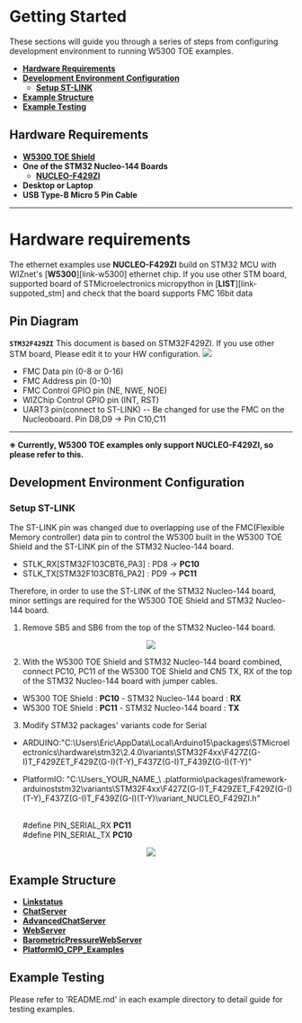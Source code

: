 # Getting Started

These sections will guide you through a series of steps from configuring development environment to running W5300 TOE examples.

- [**Hardware Requirements**](#hardware_requirements)
- [**Development Environment Configuration**](#development_environment_configuration)
    - [**Setup ST-LINK**](#setup_st-link)
- [**Example Structure**](#example_structure)
- [**Example Testing**](#example_testing)



<a name="hardware_requirements"></a>
## Hardware Requirements

- [**W5300 TOE Shield**][link-w5300_toe_shield]
- **One of the STM32 Nucleo-144 Boards**
    - [**NUCLEO-F429ZI**][link-nucleo-f429zi]
- **Desktop or Laptop**
- **USB Type-B Micro 5 Pin Cable**

-------

<a name="hardware_requirements"></a>

# Hardware requirements

 The ethernet examples use **NUCLEO-F429ZI** build on STM32 MCU with WIZnet's [**W5300**][link-w5300] ethernet chip.
If you use other STM board, supported board of STMicroelectronics micropython in [**LIST**][link-suppoted_stm]
and check that the board supports FMC 16bit data

## Pin Diagram

**`STM32F429ZI`**
This document is based on STM32F429ZI. If you use other STM board, Please edit it to your HW configuration.
![][link-stm_pinmap]
 - FMC Data pin (0-8 or 0-16)
 - FMC Address pin (0-10)
 - FMC Control GPIO pin (NE, NWE, NOE)
 - WIZChip Control GPIO pin (INT, RST)
 - UART3 pin(connect to ST-LINK) 
  -- Be changed for use the FMC on the Nucleoboard. Pin D8,D9 -> Pin C10,C11

------

**※ Currently, W5300 TOE examples only support NUCLEO-F429ZI, so please refer to this.**



<a name="development_environment_configuration"></a>
## Development Environment Configuration



<a name="setup_st-link"></a>
### Setup ST-LINK

The ST-LINK pin was changed due to overlapping use of the FMC(Flexible Memory controller) data pin to control the W5300 built in the W5300 TOE Shield and the ST-LINK pin of the STM32 Nucleo-144 board.

- STLK_RX[STM32F103CBT6_PA3] : PD8 → **PC10**
- STLK_TX[STM32F103CBT6_PA2] : PD9 → **PC11**

Therefore, in order to use the ST-LINK of the STM32 Nucleo-144 board, minor settings are required for the W5300 TOE Shield and STM32 Nucleo-144 board.

1. Remove SB5 and SB6 from the top of the STM32 Nucleo-144 board.

<p align="center"><img src="https://github.com/Wiznet/W5300-TOE-Arduino/blob/main/Static/images/getting_started/stm32_nucleo-144_board_sb5_sb6.png"></p>

2. With the W5300 TOE Shield and STM32 Nucleo-144 board combined, connect PC10, PC11 of the W5300 TOE Shield and CN5 TX, RX of the top of the STM32 Nucleo-144 board with jumper cables.

- W5300 TOE Shield : **PC10** - STM32 Nucleo-144 board : **RX**
- W5300 TOE Shield : **PC11** - STM32 Nucleo-144 board : **TX**

3. Modify STM32 packages' variants code for Serial
-  ARDUINO:"C:\Users\Eric\AppData\Local\Arduino15\packages\STMicroelectronics\hardware\stm32\2.4.0\variants\STM32F4xx\F427Z(G-I)T_F429ZET_F429Z(G-I)(T-Y)_F437Z(G-I)T_F439Z(G-I)(T-Y)"

- PlatformIO: "C:\Users\_YOUR_NAME_\ .platformio\packages\framework-arduinoststm32\variants\STM32F4xx\F427Z(G-I)T_F429ZET_F429Z(G-I)(T-Y)_F437Z(G-I)T_F439Z(G-I)(T-Y)\variant_NUCLEO_F429ZI.h"

  <br>#define PIN_SERIAL_RX           **PC11**
  <br>#define PIN_SERIAL_TX           **PC10**

<p align="center"><img src="https://github.com/Wiznet/W5300-TOE-Arduino/blob/main/Static/images/getting_started/stm32_nucleo-144_board_cn5_tx_rx.png"></p>



<a name="example_structure"></a>
## Example Structure

- [**Linkstatus**][link-Linkstatus]
- [**ChatServer**][link-ChatServer]
- [**AdvancedChatServer**][link-AdvancedChatServer]
- [**WebServer**][link-WebServer]
- [**BarometricPressureWebServer**][link-BarometricPressureWebServer]
- [**PlatformIO_CPP_Examples**][link-PlatformIO_CPP_Examples]


<a name="example_testing"></a>
## Example Testing

Please refer to 'README.md' in each example directory to detail guide for testing examples.



<!--
Link
-->

[link-w5300_toe_shield]: fill_in_the_blank
[link-nucleo-f429zi]: https://www.st.com/en/evaluation-tools/nucleo-f429zi.html

[link-Linkstatus]: https://github.com/Wiznet/W5300-TOE-Arduino/tree/main/Ethernet/examples/LinkStatus
[link-ChatServer]: https://github.com/Wiznet/W5300-TOE-Arduino/tree/main/Ethernet/examples/ChatServer
[link-AdvancedChatServer]: https://github.com/Wiznet/W5300-TOE-Arduino/tree/main/Ethernet/examples/AdvancedChatServer
[link-WebServer]: https://github.com/Wiznet/W5300-TOE-Arduino/tree/main/Ethernet/examples/WebServer
[link-BarometricPressureWebServer]: https://github.com/Wiznet/W5300-TOE-Arduino/tree/main/Ethernet/examples/BarometricPressureWebServer
[link-PlatformIO_CPP_Examples]: https://github.com/Wiznet/W5300-TOE-Arduino/tree/main/Ethernet/examples/PlatformIO_CPP_Examples

[link-stm_pinmap]:https://github.com/Wiznet/W5300-TOE-Arduino/blob/main/static/images/stm_pimmap.png
